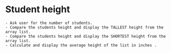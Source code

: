 # Student height
	- Ask user for the number of students.
	- Compare the students height and display the TALLEST height from the array list.
	- Compare the students height and display the SHORTEST height from the array list.
	- Calculate and display the average height of the list in inches .